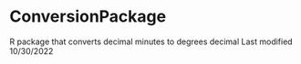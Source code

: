 # ConversionPackage
R package that converts decimal minutes to degrees decimal
Last modified 10/30/2022

